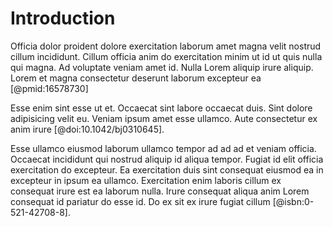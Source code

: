 
# Introduction

Officia dolor proident dolore exercitation laborum amet magna velit nostrud cillum incididunt. Cillum officia anim do exercitation minim ut id ut quis nulla qui magna. Ad voluptate veniam amet id. Nulla Lorem aliquip irure aliquip. Lorem et magna consectetur deserunt laborum excepteur ea [@pmid:16578730]

Esse enim sint esse ut et. Occaecat sint labore occaecat duis. Sint dolore adipisicing velit eu. Veniam ipsum amet esse ullamco. Aute consectetur ex anim irure [@doi:10.1042/bj0310645].

Esse ullamco eiusmod laborum ullamco tempor ad ad ad et veniam officia. Occaecat incididunt qui nostrud aliquip id aliqua tempor. Fugiat id elit officia exercitation do excepteur. Ea exercitation duis sint consequat eiusmod ea in excepteur in ipsum ea ullamco. Exercitation enim laboris cillum ex consequat irure est ea laborum nulla. Irure consequat aliqua anim Lorem consequat id pariatur do esse id. Do ex sit ex irure fugiat cillum [@isbn:0-521-42708-8].
